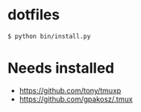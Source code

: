 dotfiles
========

    $ python bin/install.py

Needs installed
===============

- https://github.com/tony/tmuxp
- https://github.com/gpakosz/.tmux
